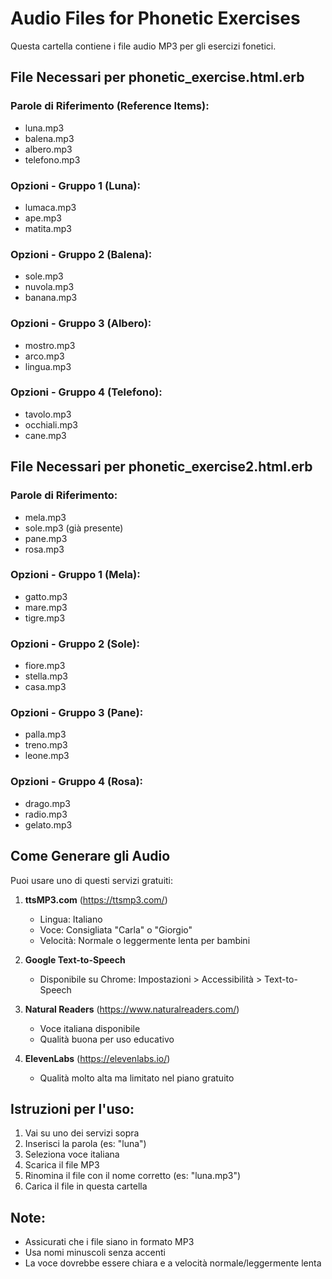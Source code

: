 # Audio Files for Phonetic Exercises

Questa cartella contiene i file audio MP3 per gli esercizi fonetici.

## File Necessari per phonetic_exercise.html.erb

### Parole di Riferimento (Reference Items):
- luna.mp3
- balena.mp3
- albero.mp3
- telefono.mp3

### Opzioni - Gruppo 1 (Luna):
- lumaca.mp3
- ape.mp3
- matita.mp3

### Opzioni - Gruppo 2 (Balena):
- sole.mp3
- nuvola.mp3
- banana.mp3

### Opzioni - Gruppo 3 (Albero):
- mostro.mp3
- arco.mp3
- lingua.mp3

### Opzioni - Gruppo 4 (Telefono):
- tavolo.mp3
- occhiali.mp3
- cane.mp3

## File Necessari per phonetic_exercise2.html.erb

### Parole di Riferimento:
- mela.mp3
- sole.mp3 (già presente)
- pane.mp3
- rosa.mp3

### Opzioni - Gruppo 1 (Mela):
- gatto.mp3
- mare.mp3
- tigre.mp3

### Opzioni - Gruppo 2 (Sole):
- fiore.mp3
- stella.mp3
- casa.mp3

### Opzioni - Gruppo 3 (Pane):
- palla.mp3
- treno.mp3
- leone.mp3

### Opzioni - Gruppo 4 (Rosa):
- drago.mp3
- radio.mp3
- gelato.mp3

## Come Generare gli Audio

Puoi usare uno di questi servizi gratuiti:

1. **ttsMP3.com** (https://ttsmp3.com/)
   - Lingua: Italiano
   - Voce: Consigliata "Carla" o "Giorgio"
   - Velocità: Normale o leggermente lenta per bambini

2. **Google Text-to-Speech**
   - Disponibile su Chrome: Impostazioni > Accessibilità > Text-to-Speech
   
3. **Natural Readers** (https://www.naturalreaders.com/)
   - Voce italiana disponibile
   - Qualità buona per uso educativo

4. **ElevenLabs** (https://elevenlabs.io/)
   - Qualità molto alta ma limitato nel piano gratuito

## Istruzioni per l'uso:

1. Vai su uno dei servizi sopra
2. Inserisci la parola (es: "luna")
3. Seleziona voce italiana
4. Scarica il file MP3
5. Rinomina il file con il nome corretto (es: "luna.mp3")
6. Carica il file in questa cartella

## Note:
- Assicurati che i file siano in formato MP3
- Usa nomi minuscoli senza accenti
- La voce dovrebbe essere chiara e a velocità normale/leggermente lenta
